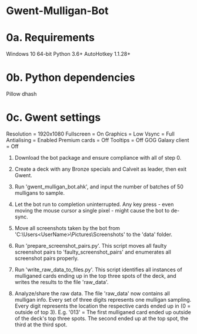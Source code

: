 # Gwent-Mulligan-Bot

# 0a. Requirements
Windows 10 64-bit
Python 3.6+
AutoHotkey 1.1.28+

# 0b. Python dependencies
Pillow
dhash

# 0c. Gwent settings
Resolution = 1920x1080
Fullscreen = On
Graphics = Low
Vsync = Full
Antialising = Enabled
Premium cards = Off
Tooltips = Off
GOG Galaxy client = Off

1. Download the bot package and ensure compliance with all of step 0.

2. Create a deck with any Bronze specials and Calveit as leader, then exit Gwent.

3. Run 'gwent_mulligan_bot.ahk', and input the number of batches of 50 mulligans to sample.

4. Let the bot run to completion uninterrupted. Any key press - even moving the mouse cursor a single pixel - might cause the bot to de-sync.

5. Move all screenshots taken by the bot from 'C:\Users\<UserName>\Pictures\Screenshots' to the 'data' folder.

6. Run 'prepare_screenshot_pairs.py'. This script moves all faulty screenshot pairs to 'faulty_screenshot_pairs' and enumerates all screenshot pairs properly.

7. Run 'write_raw_data_to_files.py'. This script identifies all instances of mulliganed cards ending up in the top three spots of the deck, and writes the results to the file 'raw_data'.

8. Analyze/share the raw data. The file 'raw_data' now contains all mulligan info. Every set of three digits represents one mulligan sampling. Every digit represents the location the respective cards ended up in (0 = outside of top 3).
E.g. '013' = The first mulliganed card ended up outside of the deck's top three spots. The second ended up at the top spot, the third at the third spot.

